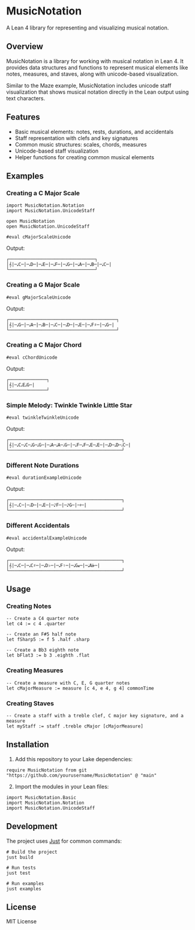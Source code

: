 # MusicNotation

A Lean 4 library for representing and visualizing musical notation.

## Overview

MusicNotation is a library for working with musical notation in Lean 4. It provides data structures and functions to represent musical elements like notes, measures, and staves, along with unicode-based visualization.

Similar to the Maze example, MusicNotation includes unicode staff visualization that shows musical notation directly in the Lean output using text characters.

## Features

- Basic musical elements: notes, rests, durations, and accidentals
- Staff representation with clefs and key signatures
- Common music structures: scales, chords, measures
- Unicode-based staff visualization
- Helper functions for creating common musical elements

## Examples

### Creating a C Major Scale

```lean
import MusicNotation.Notation
import MusicNotation.UnicodeStaff

open MusicNotation
open MusicNotation.UnicodeStaff

#eval cMajorScaleUnicode
```

Output:
```
┌────────────────────────────────┐
│𝄞|─𝅘𝅥C─|─𝅘𝅥D─|─𝅘𝅥E─|─𝅘𝅥F─|─𝅘𝅥G─|─𝅘𝅥A─|─𝅘𝅥B─|─𝅘𝅥C─|
└────────────────────────────────┘
```

### Creating a G Major Scale

```lean
#eval gMajorScaleUnicode
```

Output:
```
┌────────────────────────────────────────┐
│𝄞|─𝅘𝅥G─|─𝅘𝅥A─|─𝅘𝅥B─|─𝅘𝅥C─|─𝅘𝅥D─|─𝅘𝅥E─|─𝅘𝅥F♯─|─𝅘𝅥G─|
└────────────────────────────────────────┘
```

### Creating a C Major Chord

```lean
#eval cChordUnicode
```

Output:
```
┌──────────────┐
│𝄞|─𝅘𝅥C𝅘𝅥E𝅘𝅥G─|
└──────────────┘
```

### Simple Melody: Twinkle Twinkle Little Star

```lean
#eval twinkleTwinkleUnicode
```

Output:
```
┌──────────────────────────────────────────┐
│𝄞|─𝅘𝅥C─𝅘𝅥C─𝅘𝅥G─𝅘𝅥G─|─𝅘𝅥A─𝅘𝅥A─𝅗𝅥G─|─𝅘𝅥F─𝅘𝅥F─𝅘𝅥E─𝅘𝅥E─|─𝅘𝅥D─𝅘𝅥D─𝅗𝅥C─|
└──────────────────────────────────────────┘
```

### Different Note Durations

```lean
#eval durationExampleUnicode
```

Output:
```
┌──────────────────────────────────────────┐
│𝄞|─𝅝C─|─𝅗𝅥D─|─𝅘𝅥E─|─𝅘𝅥𝅮F─|─𝅘𝅥𝅯G─|─𝄽─|
└──────────────────────────────────────────┘
```

### Different Accidentals

```lean
#eval accidentalExampleUnicode
```

Output:
```
┌──────────────────────────────────────────┐
│𝄞|─𝅘𝅥C─|─𝅘𝅥C♯─|─𝅘𝅥D♭─|─𝅘𝅥F♮─|─𝅘𝅥G𝄪─|─𝅘𝅥A𝄫─|
└──────────────────────────────────────────┘
```

## Usage

### Creating Notes

```lean
-- Create a C4 quarter note
let c4 := c 4 .quarter

-- Create an F#5 half note
let fSharp5 := f 5 .half .sharp

-- Create a Bb3 eighth note
let bFlat3 := b 3 .eighth .flat
```

### Creating Measures

```lean
-- Create a measure with C, E, G quarter notes
let cMajorMeasure := measure [c 4, e 4, g 4] commonTime
```

### Creating Staves

```lean
-- Create a staff with a treble clef, C major key signature, and a measure
let myStaff := staff .treble cMajor [cMajorMeasure]
```

## Installation

1. Add this repository to your Lake dependencies:

```lean
require MusicNotation from git "https://github.com/yourusername/MusicNotation" @ "main"
```

2. Import the modules in your Lean files:

```lean
import MusicNotation.Basic
import MusicNotation.Notation
import MusicNotation.UnicodeStaff
```

## Development

The project uses [Just](https://github.com/casey/just) for common commands:

```
# Build the project
just build

# Run tests
just test

# Run examples
just examples
```

## License

MIT License